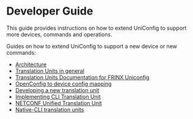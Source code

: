 # Developer Guide

This guide provides instructions on how to extend UniConfig to support
more devices, commands and operations.

Guides on how to extend UniConfig to support a new device or new
commands:

- [Architecture](../developer-guide/architecture)
- [Translation Units in general](../developer-guide/translation-units-in-general)
- [Translation Units Documentation for FRINX Uniconfig](../developer-guide/translation-units-docs)
- [OpenConfig to device config mapping](../developer-guide/open-config-to-device-config-mapping)
- [Developing a new translation unit](../developer-guide/translation-unit-general-implementation)
- [Implementing CLI Translation Unit](../developer-guide/cli-translation-unit)
- [NETCONF Unified Translation Unit](../developer-guide/netconf-translation-unit)
- [Native-CLI translation units](../developer-guide/native-cli-units)
